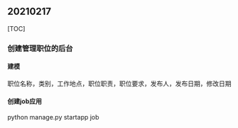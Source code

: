 ## 20210217

[TOC]

### 创建管理职位的后台

#### 建模

职位名称，类别，工作地点，职位职责，职位要求，发布人，发布日期，修改日期

#### 创建job应用

python manage.py startapp job